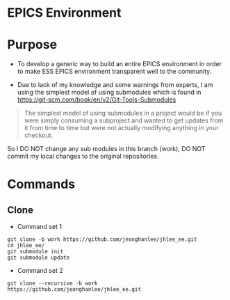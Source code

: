 EPICS Environment
=================

# Purpose

* To develop a generic way to build an entire EPICS environment in order to make ESS EPICS environment transparent well to the community.

* Due to lack of my knowledge and some warnings from experts, I am using the simplest model of using submodules which is found in https://git-scm.com/book/en/v2/Git-Tools-Submodules


> The simplest model of using submodules in a project would be if you were simply consuming a subproject and wanted to get updates from it from time to time but were not actually modifying anything in your checkout.

  So I DO NOT change any sub modules in this branch (work), DO NOT commit my local changes to the original repositories. 



# Commands


## Clone

* Command set 1
```
git clone -b work https://github.com/jeonghanlee/jhlee_ee.git
cd jhlee_ee/
git submodule init
git submodule update
```

* Command set 2
```
git clone --recursive -b work https://github.com/jeonghanlee/jhlee_ee.git
```
